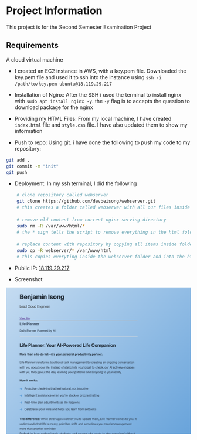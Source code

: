 # Project Information  

This project is for the Second Semester Examination Project

## Requirements

A cloud virtual machine 
- I created an EC2 instance in AWS, with a key.pem file. Downloaded the key.pem file and used it to ssh into the instance using `ssh -i /path/to/key.pem ubuntu@18.119.29.217`

- Installation of Nginx: After the SSH i used the terminal to install nginx with `sudo apt install nginx -y`. the `-y` flag is to accepts the question to download package for the nginx

- Providing my HTML Files: From my local machine, I have created `index.html` file and `style.css` file. I have also updated them to show my information

- Push to repo: Using git. i have done the following to push my code to my repository:
```bash
git add .
git commit -m "init"
git push
```


- Deployment: In my ssh terminal, I did the following

```bash
    # clone repository called webserver
    git clone https://github.com/devbeisong/webserver.git
    # this creates a folder called webserver with all our files inside

    # remove old content from current nginx serving directory
    sudo rm -R /var/www/html/*
    # the * sign tells the script to remove everything in the html folder. sudo used for permission

    # replace content with repository by copying all items inside folder
    sudo cp -R webserver/* /var/www/html
    # this copies everyting inside the webserver folder and into the html folder. sudo was used to override restriction
```


- Public IP: [18.119.29.217](http://18.119.29.217/index.html)

- Screenshot

![image](screenshot.png) 
